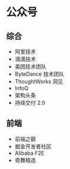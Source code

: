 # 公众号

## 综合

- 阿里技术
- 滴滴技术
- 美团技术团队
- ByteDance 技术团队
- ThoughtWorks 洞见
- InfoQ
- 架构头条
- 持续交付 2.0

## 前端

- 前端之巅
- 掘金开发者社区
- Alibaba F2E
- 奇舞精选
